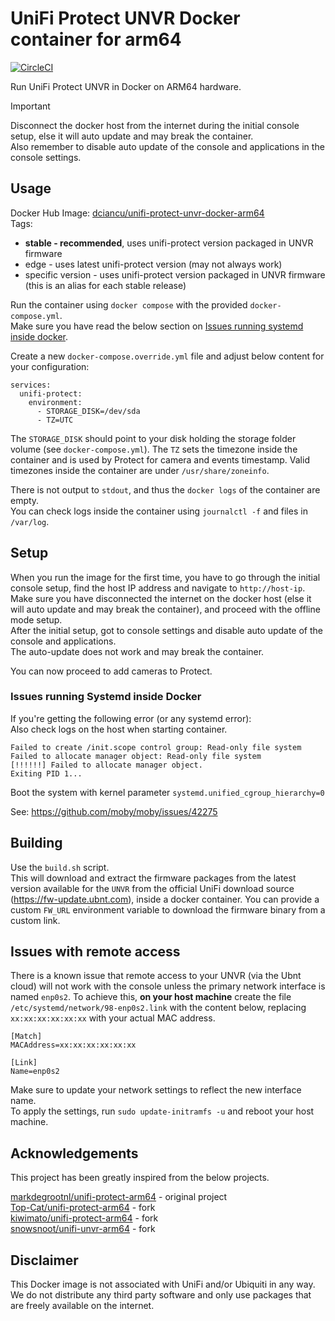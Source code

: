 # UniFi Protect UNVR Docker container for arm64

[![CircleCI](https://dl.circleci.com/status-badge/img/circleci/F8zvFL89rXf6pgQo3twuVc/5tkZtrshQpSz4fo3k8M7ZZ/tree/main.svg?style=svg)](https://dl.circleci.com/status-badge/redirect/circleci/F8zvFL89rXf6pgQo3twuVc/5tkZtrshQpSz4fo3k8M7ZZ/tree/main)

Run UniFi Protect UNVR in Docker on ARM64 hardware.

> [!IMPORTANT]  
> Disconnect the docker host from the internet during the initial console setup, else it will auto update and may
> break the container.  
> Also remember to disable auto update of the console and applications in the console settings.

## Usage

Docker Hub Image: [dciancu/unifi-protect-unvr-docker-arm64](https://hub.docker.com/r/dciancu/unifi-protect-unvr-docker-arm64)  
Tags:
- **stable - recommended**, uses unifi-protect version packaged in UNVR firmware
- edge - uses latest unifi-protect version (may not always work)
- specific version - uses unifi-protect version packaged in UNVR firmware (this is an alias for each stable release)

Run the container using `docker compose` with the provided `docker-compose.yml`.  
Make sure you have read the below section on [Issues running systemd inside docker](#issues-running-systemd-inside-docker).

Create a new `docker-compose.override.yml` file and adjust below content for your configuration:
```
services:
  unifi-protect:
    environment:
      - STORAGE_DISK=/dev/sda
      - TZ=UTC
```
The `STORAGE_DISK` should point to your disk holding the storage folder volume (see `docker-compose.yml`).
The `TZ` sets the timezone inside the container and is used by Protect for camera and events timestamp.
Valid timezones inside the container are under `/usr/share/zoneinfo`.

There is not output to `stdout`, and thus the `docker logs` of the container are empty.  
You can check logs inside the container using `journalctl -f` and files in `/var/log`.

## Setup

When you run the image for the first time, you have to go through the initial console setup, find the host IP address and
navigate to `http://host-ip`.  
Make sure you have disconnected the internet on the docker host (else it will auto update and may break the container),
and proceed with the offline mode setup.  
After the initial setup, got to console settings and disable auto update of the console and applications.  
The auto-update does not work and may break the container.

You can now proceed to add cameras to Protect.

### Issues running Systemd inside Docker

If you're getting the following error (or any systemd error):  
Also check logs on the host when starting container.
```
Failed to create /init.scope control group: Read-only file system
Failed to allocate manager object: Read-only file system
[!!!!!!] Failed to allocate manager object.
Exiting PID 1...
```

Boot the system with kernel parameter `systemd.unified_cgroup_hierarchy=0`

See: https://github.com/moby/moby/issues/42275

## Building

Use the `build.sh` script.  
This will download and extract the firmware packages from the latest version available for the `UNVR` from the official UniFi download source (https://fw-update.ubnt.com), inside a docker container.
You can provide a custom `FW_URL` environment variable to download the firmware binary from a custom link.

## Issues with remote access

There is a known issue that remote access to your UNVR (via the Ubnt cloud) will not work with the console unless the primary network interface is named `enp0s2`. To achieve this, **on your host machine** create the file `/etc/systemd/network/98-enp0s2.link` with the content below, replacing `xx:xx:xx:xx:xx:xx` with your actual MAC address.

```
[Match]
MACAddress=xx:xx:xx:xx:xx:xx

[Link]
Name=enp0s2
```

Make sure to update your network settings to reflect the new interface name.  
To apply the settings, run `sudo update-initramfs -u` and reboot your host machine.

## Acknowledgements

This project has been greatly inspired from the below projects.

[markdegrootnl/unifi-protect-arm64](https://github.com/markdegrootnl/unifi-protect-arm64) - original project  
[Top-Cat/unifi-protect-arm64](https://github.com/Top-Cat/unifi-protect-arm64) - fork  
[kiwimato/unifi-protect-arm64](https://github.com/kiwimato/unifi-protect-arm64) - fork  
[snowsnoot/unifi-unvr-arm64](https://github.com/snowsnoot/unifi-unvr-arm64) - fork

## Disclaimer

This Docker image is not associated with UniFi and/or Ubiquiti in any way.  
We do not distribute any third party software and only use packages that are freely available on the internet.

